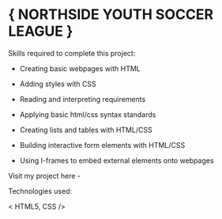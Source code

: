 # { NORTHSIDE YOUTH SOCCER LEAGUE } 

Skills required to complete this project:

- Creating basic webpages with HTML

- Adding styles with CSS

- Reading and interpreting requirements

- Applying basic html/css syntax standards

- Creating lists and tables with HTML/CSS

- Building interactive form elements with HTML/CSS

- Using I-frames to embed external elements onto webpages


Visit my project here - 

Technologies used:

< HTML5, CSS />
